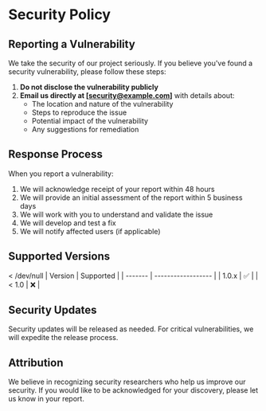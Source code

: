 # Security Policy

## Reporting a Vulnerability

We take the security of our project seriously. If you believe you've found a security vulnerability, please follow these steps:

1. **Do not disclose the vulnerability publicly**
2. **Email us directly at [security@example.com]** with details about:
   - The location and nature of the vulnerability
   - Steps to reproduce the issue
   - Potential impact of the vulnerability
   - Any suggestions for remediation

## Response Process

When you report a vulnerability:

1. We will acknowledge receipt of your report within 48 hours
2. We will provide an initial assessment of the report within 5 business days
3. We will work with you to understand and validate the issue
4. We will develop and test a fix
5. We will notify affected users (if applicable)

## Supported Versions

 < /dev/null |  Version | Supported          |
| ------- | ------------------ |
| 1.0.x   | :white_check_mark: |
| < 1.0   | :x:                |

## Security Updates

Security updates will be released as needed. For critical vulnerabilities, we will expedite the release process.

## Attribution

We believe in recognizing security researchers who help us improve our security. If you would like to be acknowledged for your discovery, please let us know in your report.
